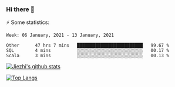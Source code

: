 ### Hi there 👋

⚡ Some statistics:

<!--START_SECTION:waka-->
```text
Week: 06 January, 2021 - 13 January, 2021

Other      47 hrs 7 mins   █████████████████████████   99.67 % 
SQL        4 mins          ░░░░░░░░░░░░░░░░░░░░░░░░░   00.17 % 
Scala      3 mins          ░░░░░░░░░░░░░░░░░░░░░░░░░   00.13 % 
```
<!--END_SECTION:waka-->

[![Jiezhi's github stats](https://github-readme-stats.vercel.app/api?username=Jiezhi&show_icons=true)](https://github.com/Jiezhi/github-readme-stats)

[![Top Langs](https://github-readme-stats.vercel.app/api/top-langs/?username=Jiezhi&hide=javascript,html)](https://github.com/Jiezhi/github-readme-stats)
<!--
**Jiezhi/Jiezhi** is a ✨ _special_ ✨ repository because its `README.md` (this file) appears on your GitHub profile.

Here are some ideas to get you started:

- 🔭 I’m currently working on ...
- 🌱 I’m currently learning ...
- 👯 I’m looking to collaborate on ...
- 🤔 I’m looking for help with ...
- 💬 Ask me about ...
- 📫 How to reach me: ...
- 😄 Pronouns: ...
- ⚡ Fun fact: ...
-->

